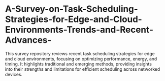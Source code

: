 # A-Survey-on-Task-Scheduling-Strategies-for-Edge-and-Cloud-Environments-Trends-and-Recent-Advances-
This survey repository reviews recent task scheduling strategies for edge and cloud environments, focusing on optimizing performance, energy, and timing. It highlights traditional and emerging methods, providing insights into their strengths and limitations for efficient scheduling across networked devices.
